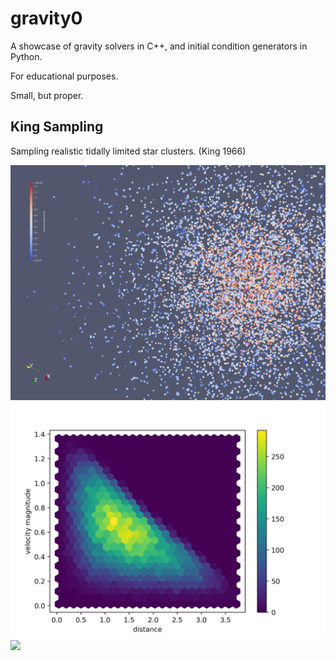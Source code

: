 # gravity0

A showcase of gravity solvers in C++, and initial condition generators in Python.

For educational purposes.

Small, but proper.


## King Sampling

Sampling realistic tidally limited star clusters. (King 1966)

<img src="https://raw.githubusercontent.com/olafx/gravity0/master/renders/King_1.png" width="600">
<img src="https://raw.githubusercontent.com/olafx/gravity0/master/renders/King_2.png" width="600">
<img src="https://raw.githubusercontent.com/olafx/gravity0/master/renders/1.gif" width="600">
